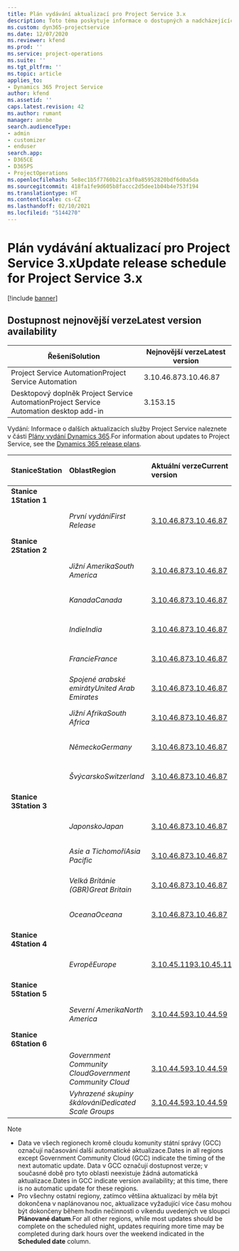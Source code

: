 ```yaml
---
title: Plán vydávání aktualizací pro Project Service 3.x
description: Toto téma poskytuje informace o dostupných a nadcházejících vydáních Dynamics 365 Project Service Automation.
ms.custom: dyn365-projectservice
ms.date: 12/07/2020
ms.reviewer: kfend
ms.prod: ''
ms.service: project-operations
ms.suite: ''
ms.tgt_pltfrm: ''
ms.topic: article
applies_to:
- Dynamics 365 Project Service
author: kfend
ms.assetid: ''
caps.latest.revision: 42
ms.author: rumant
manager: annbe
search.audienceType:
- admin
- customizer
- enduser
search.app:
- D365CE
- D365PS
- ProjectOperations
ms.openlocfilehash: 5e8ec1b5f7760b21ca3f0a85952820bdf6d0a5da
ms.sourcegitcommit: 418fa1fe9d605b8faccc2d5dee1b04b4e753f194
ms.translationtype: HT
ms.contentlocale: cs-CZ
ms.lasthandoff: 02/10/2021
ms.locfileid: "5144270"
---
```

# <a name="update-release-schedule-for-project-service-3x"></a><span data-ttu-id="2cd0a-103">Plán vydávání aktualizací pro Project Service 3.x</span><span class="sxs-lookup"><span data-stu-id="2cd0a-103">Update release schedule for Project Service 3.x</span></span>

[!include [banner](../includes/psa-now-project-operations.md)]

## <a name="latest-version-availability"></a><span data-ttu-id="2cd0a-104">Dostupnost nejnovější verze</span><span class="sxs-lookup"><span data-stu-id="2cd0a-104">Latest version availability</span></span>

| <span data-ttu-id="2cd0a-105">Řešení</span><span class="sxs-lookup"><span data-stu-id="2cd0a-105">Solution</span></span>  | <span data-ttu-id="2cd0a-106">Nejnovější verze</span><span class="sxs-lookup"><span data-stu-id="2cd0a-106">Latest version</span></span> |
|-------|----|
| <span data-ttu-id="2cd0a-107">Project Service Automation</span><span class="sxs-lookup"><span data-stu-id="2cd0a-107">Project Service Automation</span></span>    | <span data-ttu-id="2cd0a-108">3.10.46.87</span><span class="sxs-lookup"><span data-stu-id="2cd0a-108">3.10.46.87</span></span> |
| <span data-ttu-id="2cd0a-109">Desktopový doplněk Project Service Automation</span><span class="sxs-lookup"><span data-stu-id="2cd0a-109">Project Service Automation desktop add-in</span></span>                | <span data-ttu-id="2cd0a-110">3.15</span><span class="sxs-lookup"><span data-stu-id="2cd0a-110">3.15</span></span>          |

<span data-ttu-id="2cd0a-111">Vydání: Informace o dalších aktualizacích služby Project Service naleznete v části [Plány vydání Dynamics 365](https://docs.microsoft.com/dynamics365/release-plans/).</span><span class="sxs-lookup"><span data-stu-id="2cd0a-111">For information about updates to Project Service, see the [Dynamics 365 release plans](https://docs.microsoft.com/dynamics365/release-plans/).</span></span> 

| <span data-ttu-id="2cd0a-112">Stanice</span><span class="sxs-lookup"><span data-stu-id="2cd0a-112">Station</span></span>  | <span data-ttu-id="2cd0a-113">Oblast</span><span class="sxs-lookup"><span data-stu-id="2cd0a-113">Region</span></span> | <span data-ttu-id="2cd0a-114">Aktuální verze</span><span class="sxs-lookup"><span data-stu-id="2cd0a-114">Current version</span></span> | <span data-ttu-id="2cd0a-115">Další verze</span><span class="sxs-lookup"><span data-stu-id="2cd0a-115">Next version</span></span> |  <span data-ttu-id="2cd0a-116">Plánované datum</span><span class="sxs-lookup"><span data-stu-id="2cd0a-116">Scheduled date</span></span>
| :---   | :---   | :---   | :---   |:---   |         
|<span data-ttu-id="2cd0a-117"><strong>Stanice 1</strong></span><span class="sxs-lookup"><span data-stu-id="2cd0a-117"><strong>Station 1</strong></span></span> | |  |  | |
| | <span data-ttu-id="2cd0a-118"><i>První vydání</i></span><span class="sxs-lookup"><span data-stu-id="2cd0a-118"><i>First Release</i></span></span> | [<span data-ttu-id="2cd0a-119">3.10.46.87</span><span class="sxs-lookup"><span data-stu-id="2cd0a-119">3.10.46.87</span></span>](whats-new-ur-28-5.md) | <span data-ttu-id="2cd0a-120">TBD</span><span class="sxs-lookup"><span data-stu-id="2cd0a-120">TBD</span></span> | <span data-ttu-id="2cd0a-121">19. února 2021</span><span class="sxs-lookup"><span data-stu-id="2cd0a-121">February 19, 2021</span></span>
|<span data-ttu-id="2cd0a-122"><strong>Stanice 2</strong></span><span class="sxs-lookup"><span data-stu-id="2cd0a-122"><strong>Station 2</strong></span></span> | |  |  | |
| | <span data-ttu-id="2cd0a-123"><i>Jižní Amerika</i></span><span class="sxs-lookup"><span data-stu-id="2cd0a-123"><i>South America</i></span></span> | [<span data-ttu-id="2cd0a-124">3.10.46.87</span><span class="sxs-lookup"><span data-stu-id="2cd0a-124">3.10.46.87</span></span>](whats-new-ur-28-5.md) | <span data-ttu-id="2cd0a-125">TBD</span><span class="sxs-lookup"><span data-stu-id="2cd0a-125">TBD</span></span> | <span data-ttu-id="2cd0a-126">26. února 2021</span><span class="sxs-lookup"><span data-stu-id="2cd0a-126">February 26, 2021</span></span>
| | <span data-ttu-id="2cd0a-127"><i>Kanada</i></span><span class="sxs-lookup"><span data-stu-id="2cd0a-127"><i>Canada</i></span></span> | [<span data-ttu-id="2cd0a-128">3.10.46.87</span><span class="sxs-lookup"><span data-stu-id="2cd0a-128">3.10.46.87</span></span>](whats-new-ur-28-5.md) | <span data-ttu-id="2cd0a-129">TBD</span><span class="sxs-lookup"><span data-stu-id="2cd0a-129">TBD</span></span> | <span data-ttu-id="2cd0a-130">26. února 2021</span><span class="sxs-lookup"><span data-stu-id="2cd0a-130">February 26, 2021</span></span>
| | <span data-ttu-id="2cd0a-131"><i>Indie</i></span><span class="sxs-lookup"><span data-stu-id="2cd0a-131"><i>India</i></span></span> | [<span data-ttu-id="2cd0a-132">3.10.46.87</span><span class="sxs-lookup"><span data-stu-id="2cd0a-132">3.10.46.87</span></span>](whats-new-ur-28-5.md) | <span data-ttu-id="2cd0a-133">TBD</span><span class="sxs-lookup"><span data-stu-id="2cd0a-133">TBD</span></span> | <span data-ttu-id="2cd0a-134">26. února 2021</span><span class="sxs-lookup"><span data-stu-id="2cd0a-134">February 26, 2021</span></span>
| | <span data-ttu-id="2cd0a-135"><i>Francie</i></span><span class="sxs-lookup"><span data-stu-id="2cd0a-135"><i>France</i></span></span> | [<span data-ttu-id="2cd0a-136">3.10.46.87</span><span class="sxs-lookup"><span data-stu-id="2cd0a-136">3.10.46.87</span></span>](whats-new-ur-28-5.md) | <span data-ttu-id="2cd0a-137">TBD</span><span class="sxs-lookup"><span data-stu-id="2cd0a-137">TBD</span></span> | <span data-ttu-id="2cd0a-138">26. února 2021</span><span class="sxs-lookup"><span data-stu-id="2cd0a-138">February 26, 2021</span></span>
| | <span data-ttu-id="2cd0a-139"><i>Spojené arabské emiráty</i></span><span class="sxs-lookup"><span data-stu-id="2cd0a-139"><i>United Arab Emirates</i></span></span> | [<span data-ttu-id="2cd0a-140">3.10.46.87</span><span class="sxs-lookup"><span data-stu-id="2cd0a-140">3.10.46.87</span></span>](whats-new-ur-28-5.md) | <span data-ttu-id="2cd0a-141">TBD</span><span class="sxs-lookup"><span data-stu-id="2cd0a-141">TBD</span></span> | <span data-ttu-id="2cd0a-142">26. února 2021</span><span class="sxs-lookup"><span data-stu-id="2cd0a-142">February 26, 2021</span></span>
| | <span data-ttu-id="2cd0a-143"><i>Jižní Afrika</i></span><span class="sxs-lookup"><span data-stu-id="2cd0a-143"><i>South Africa</i></span></span> | [<span data-ttu-id="2cd0a-144">3.10.46.87</span><span class="sxs-lookup"><span data-stu-id="2cd0a-144">3.10.46.87</span></span>](whats-new-ur-28-5.md) | <span data-ttu-id="2cd0a-145">TBD</span><span class="sxs-lookup"><span data-stu-id="2cd0a-145">TBD</span></span> | <span data-ttu-id="2cd0a-146">26. února 2021</span><span class="sxs-lookup"><span data-stu-id="2cd0a-146">February 26, 2021</span></span>
| | <span data-ttu-id="2cd0a-147"><i>Německo</i></span><span class="sxs-lookup"><span data-stu-id="2cd0a-147"><i>Germany</i></span></span> | [<span data-ttu-id="2cd0a-148">3.10.46.87</span><span class="sxs-lookup"><span data-stu-id="2cd0a-148">3.10.46.87</span></span>](whats-new-ur-28-5.md) | <span data-ttu-id="2cd0a-149">TBD</span><span class="sxs-lookup"><span data-stu-id="2cd0a-149">TBD</span></span> | <span data-ttu-id="2cd0a-150">26. února 2021</span><span class="sxs-lookup"><span data-stu-id="2cd0a-150">February 26, 2021</span></span>
| | <span data-ttu-id="2cd0a-151"><i>Švýcarsko</i></span><span class="sxs-lookup"><span data-stu-id="2cd0a-151"><i>Switzerland</i></span></span> | [<span data-ttu-id="2cd0a-152">3.10.46.87</span><span class="sxs-lookup"><span data-stu-id="2cd0a-152">3.10.46.87</span></span>](whats-new-ur-28-5.md) | <span data-ttu-id="2cd0a-153">TBD</span><span class="sxs-lookup"><span data-stu-id="2cd0a-153">TBD</span></span> | <span data-ttu-id="2cd0a-154">26. února 2021</span><span class="sxs-lookup"><span data-stu-id="2cd0a-154">February 26, 2021</span></span>
|<span data-ttu-id="2cd0a-155"><strong>Stanice 3</strong></span><span class="sxs-lookup"><span data-stu-id="2cd0a-155"><strong>Station 3</strong></span></span> | |  |  | |
| | <span data-ttu-id="2cd0a-156"><i>Japonsko</i></span><span class="sxs-lookup"><span data-stu-id="2cd0a-156"><i>Japan</i></span></span> | [<span data-ttu-id="2cd0a-157">3.10.46.87</span><span class="sxs-lookup"><span data-stu-id="2cd0a-157">3.10.46.87</span></span>](whats-new-ur-28-5.md) | <span data-ttu-id="2cd0a-158">TBD</span><span class="sxs-lookup"><span data-stu-id="2cd0a-158">TBD</span></span> | <span data-ttu-id="2cd0a-159">05. března 2021</span><span class="sxs-lookup"><span data-stu-id="2cd0a-159">March 05, 2021</span></span>
| | <span data-ttu-id="2cd0a-160"><i>Asie a Tichomoří</i></span><span class="sxs-lookup"><span data-stu-id="2cd0a-160"><i>Asia Pacific</i></span></span> | [<span data-ttu-id="2cd0a-161">3.10.46.87</span><span class="sxs-lookup"><span data-stu-id="2cd0a-161">3.10.46.87</span></span>](whats-new-ur-28-5.md) | <span data-ttu-id="2cd0a-162">TBD</span><span class="sxs-lookup"><span data-stu-id="2cd0a-162">TBD</span></span> | <span data-ttu-id="2cd0a-163">05. března 2021</span><span class="sxs-lookup"><span data-stu-id="2cd0a-163">March 05, 2021</span></span>
| | <span data-ttu-id="2cd0a-164"><i>Velká Británie (GBR)</i></span><span class="sxs-lookup"><span data-stu-id="2cd0a-164"><i>Great Britain</i></span></span> | [<span data-ttu-id="2cd0a-165">3.10.46.87</span><span class="sxs-lookup"><span data-stu-id="2cd0a-165">3.10.46.87</span></span>](whats-new-ur-28-5.md) | <span data-ttu-id="2cd0a-166">TBD</span><span class="sxs-lookup"><span data-stu-id="2cd0a-166">TBD</span></span> | <span data-ttu-id="2cd0a-167">05. března 2021</span><span class="sxs-lookup"><span data-stu-id="2cd0a-167">March 05, 2021</span></span>
| | <span data-ttu-id="2cd0a-168"><i>Oceana</i></span><span class="sxs-lookup"><span data-stu-id="2cd0a-168"><i>Oceana</i></span></span> | [<span data-ttu-id="2cd0a-169">3.10.46.87</span><span class="sxs-lookup"><span data-stu-id="2cd0a-169">3.10.46.87</span></span>](whats-new-ur-28-5.md) | <span data-ttu-id="2cd0a-170">TBD</span><span class="sxs-lookup"><span data-stu-id="2cd0a-170">TBD</span></span> | <span data-ttu-id="2cd0a-171">05. března 2021</span><span class="sxs-lookup"><span data-stu-id="2cd0a-171">March 05, 2021</span></span>
|<span data-ttu-id="2cd0a-172"><strong>Stanice 4</strong></span><span class="sxs-lookup"><span data-stu-id="2cd0a-172"><strong>Station 4</strong></span></span> | |  |  | |
| | <span data-ttu-id="2cd0a-173"><i>Evropě</i></span><span class="sxs-lookup"><span data-stu-id="2cd0a-173"><i>Europe</i></span></span> | [<span data-ttu-id="2cd0a-174">3.10.45.119</span><span class="sxs-lookup"><span data-stu-id="2cd0a-174">3.10.45.119</span></span>](whats-new-ur-27-5.md) | [<span data-ttu-id="2cd0a-175">3.10.46.87</span><span class="sxs-lookup"><span data-stu-id="2cd0a-175">3.10.46.87</span></span>](whats-new-ur-28-5.md) | <span data-ttu-id="2cd0a-176">19. února 2021</span><span class="sxs-lookup"><span data-stu-id="2cd0a-176">February 19, 2021</span></span>
|<span data-ttu-id="2cd0a-177"><strong>Stanice 5</strong></span><span class="sxs-lookup"><span data-stu-id="2cd0a-177"><strong>Station 5</strong></span></span> | |  |  | |
| | <span data-ttu-id="2cd0a-178"><i>Severní Amerika</i></span><span class="sxs-lookup"><span data-stu-id="2cd0a-178"><i>North America</i></span></span> | [<span data-ttu-id="2cd0a-179">3.10.44.59</span><span class="sxs-lookup"><span data-stu-id="2cd0a-179">3.10.44.59</span></span>](whats-new-ur-26.md) | [<span data-ttu-id="2cd0a-180">3.10.45.119</span><span class="sxs-lookup"><span data-stu-id="2cd0a-180">3.10.45.119</span></span>](whats-new-ur-27-5.md) | <span data-ttu-id="2cd0a-181">12. února 2021</span><span class="sxs-lookup"><span data-stu-id="2cd0a-181">February 12, 2021</span></span>
|<span data-ttu-id="2cd0a-182"><strong>Stanice 6</strong></span><span class="sxs-lookup"><span data-stu-id="2cd0a-182"><strong>Station 6</strong></span></span> | |  |  | |
| | <span data-ttu-id="2cd0a-183"><i>Government Community Cloud</i></span><span class="sxs-lookup"><span data-stu-id="2cd0a-183"><i>Government Community Cloud</i></span></span> | [<span data-ttu-id="2cd0a-184">3.10.44.59</span><span class="sxs-lookup"><span data-stu-id="2cd0a-184">3.10.44.59</span></span>](whats-new-ur-26.md) | [<span data-ttu-id="2cd0a-185">3.10.45.119</span><span class="sxs-lookup"><span data-stu-id="2cd0a-185">3.10.45.119</span></span>](whats-new-ur-27-5.md) | <span data-ttu-id="2cd0a-186">12. února 2021</span><span class="sxs-lookup"><span data-stu-id="2cd0a-186">February 12, 2021</span></span>
| | <span data-ttu-id="2cd0a-187"><i>Vyhrazené skupiny škálování</i></span><span class="sxs-lookup"><span data-stu-id="2cd0a-187"><i>Dedicated Scale Groups</i></span></span> | [<span data-ttu-id="2cd0a-188">3.10.44.59</span><span class="sxs-lookup"><span data-stu-id="2cd0a-188">3.10.44.59</span></span>](whats-new-ur-26.md) | [<span data-ttu-id="2cd0a-189">3.10.45.119</span><span class="sxs-lookup"><span data-stu-id="2cd0a-189">3.10.45.119</span></span>](whats-new-ur-27-5.md) | <span data-ttu-id="2cd0a-190">19. února 2021</span><span class="sxs-lookup"><span data-stu-id="2cd0a-190">February 19, 2021</span></span>

>[!Note]
> - <span data-ttu-id="2cd0a-191">Data ve všech regionech kromě cloudu komunity státní správy (GCC) označují načasování další automatické aktualizace.</span><span class="sxs-lookup"><span data-stu-id="2cd0a-191">Dates in all regions except Government Community Cloud (GCC) indicate the timing of the next automatic update.</span></span> <span data-ttu-id="2cd0a-192">Data v GCC označují dostupnost verze; v současné době pro tyto oblasti neexistuje žádná automatická aktualizace.</span><span class="sxs-lookup"><span data-stu-id="2cd0a-192">Dates in GCC indicate version availability; at this time, there is no automatic update for these regions.</span></span>
> - <span data-ttu-id="2cd0a-193">Pro všechny ostatní regiony, zatímco většina aktualizací by měla být dokončena v naplánovanou noc, aktualizace vyžadující více času mohou být dokončeny během hodin nečinnosti o víkendu uvedených ve sloupci **Plánované datum**.</span><span class="sxs-lookup"><span data-stu-id="2cd0a-193">For all other regions, while most updates should be complete on the scheduled night, updates requiring more time may be completed during dark hours over the weekend indicated in the **Scheduled date** column.</span></span>
